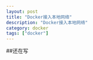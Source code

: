 ```yaml
---
layout: post
title: "Docker接入本地网络"
description: "Docker接入本地网络"
category: docker
tags: ["docker"]
---
```


##还在写
